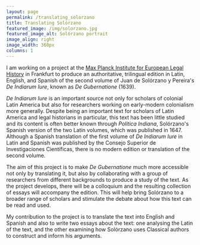 ```yaml
---
layout: page
permalink: /translating_solorzano
title: Translating Solórzano
featured_image: /img/solorzano.jpg
featured_image_alt: Solórzano portrait
image_align: right
image_width: 360px
columns: 1
---
```


I am working on a project at the [Max Planck Institute for European Legal History](https://www.lhlt.mpg.de/research-project/translating-solorzano?c=4620677) in Frankfurt to produce an authoritative, trilingual edition in Latin, English, and Spanish of the second volume of Juan de Solórzano y Pereira's _De Indiarum Iure_, known as _De Gubernatione_ (1639).

_De Indiarum Iure_ is an important source not only for scholars of colonial Latin America but also for researchers working on early-modern colonialism more generally. Despite being an important text for scholars of Latin America and legal historians in particular, this text has been little studied and its content is often better known through _Politica Indiana_, Solórzano's Spanish version of the two Latin volumes, which was published in 1647. Although a Spanish translation of the first volume of _De Indiarum Iure_ in Latin and Spanish was published by the Consejo Superior de Investigaciones Científicas, there is no modern edition or translation of the second volume.

The aim of this project is to make _De Gubernatione_ much more accessible not only by translating it, but also by collaborating with a group of researchers from different backgrounds to produce a study of the text. As the project develops, there will be a colloquium and the resulting collection of essays will accompany the edition. This will help bring Solórzano to a broader range of scholars and stimulate the debate about how this text can be read and used.

My contribution to the project is to translate the text into English and Spanish and also to write two essays about the text: one analysing the Latin of the text, and the other examining how Solórzano uses Classical authors to construct and inform his arguments.

